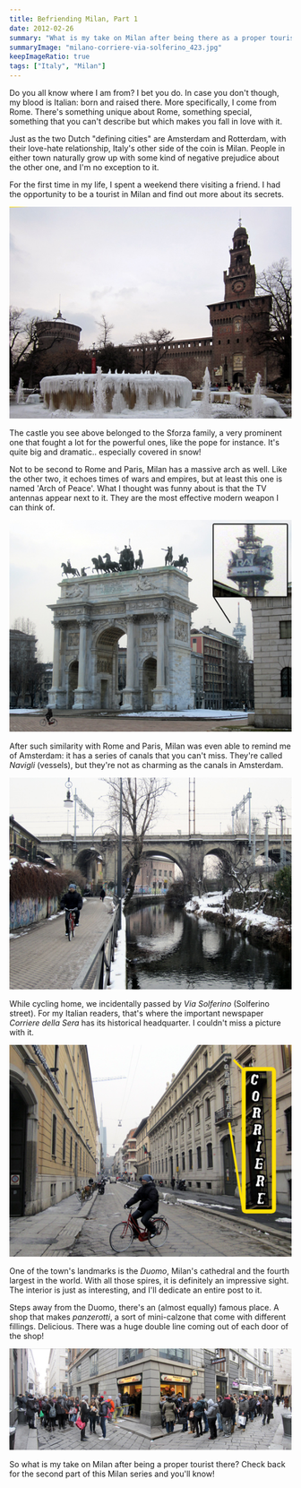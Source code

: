 ```yaml
---
title: Befriending Milan, Part 1
date: 2012-02-26
summary: "What is my take on Milan after being there as a proper tourist?"
summaryImage: "milano-corriere-via-solferino_423.jpg"
keepImageRatio: true
tags: ["Italy", "Milan"]
---
```


Do you all know where I am from? I bet you do. In case you don't though, my blood is Italian: born and raised there. More specifically, I come from Rome. There's something unique about Rome, something special, something that you can't describe but which makes you fall in love with it.

Just as the two Dutch "defining cities" are Amsterdam and Rotterdam, with their love-hate relationship, Italy's other side of the coin is Milan. People in either town naturally grow up with some kind of negative prejudice about the other one, and I'm no exception to it.

For the first time in my life, I spent a weekend there visiting a friend. I had the opportunity to be a tourist in Milan and find out more about its secrets.

![](milan-sforza-castle_423.jpg)

<!--more-->

The castle you see above belonged to the Sforza family, a very prominent one that fought a lot for the powerful ones, like the pope for instance. It's quite big and dramatic.. especially covered in snow!

Not to be second to Rome and Paris, Milan has a massive arch as well. Like the other two, it echoes times of wars and empires, but at least this one is named 'Arch of Peace'. What I thought was funny about is that the TV antennas appear next to it. They are the most effective modern weapon I can think of. 

![](milan-arc-of-peace-rai-antennas_423.jpg)

After such similarity with Rome and Paris, Milan was even able to remind me of Amsterdam: it has a series of canals that you can't miss. They're called _Navigli_ (vessels), but they're not as charming as the canals in Amsterdam.

![](milano-navigli-bicycle_423.jpg)

While cycling home, we incidentally passed by _Via Solferino_ (Solferino street). For my Italian readers, that's where the important newspaper _Corriere della Sera_ has its historical headquarter. I couldn't miss a picture with it.

![](milano-corriere-via-solferino_423.jpg)

One of the town's landmarks is the _Duomo_, Milan's cathedral and the fourth largest in the world. With all those spires, it is definitely an impressive sight. The interior is just as interesting, and I'll dedicate an entire post to it.

Steps away from the Duomo, there's an (almost equally) famous place. A shop that makes _panzerotti_, a sort of mini-calzone that come with different fillings. Delicious. There was a huge double line coming out of each door of the shop!

![](milan-luini-panzerotti-line_202.jpg)

So what is my take on Milan after being a proper tourist there? Check back for the second part of this Milan series and you'll know!
